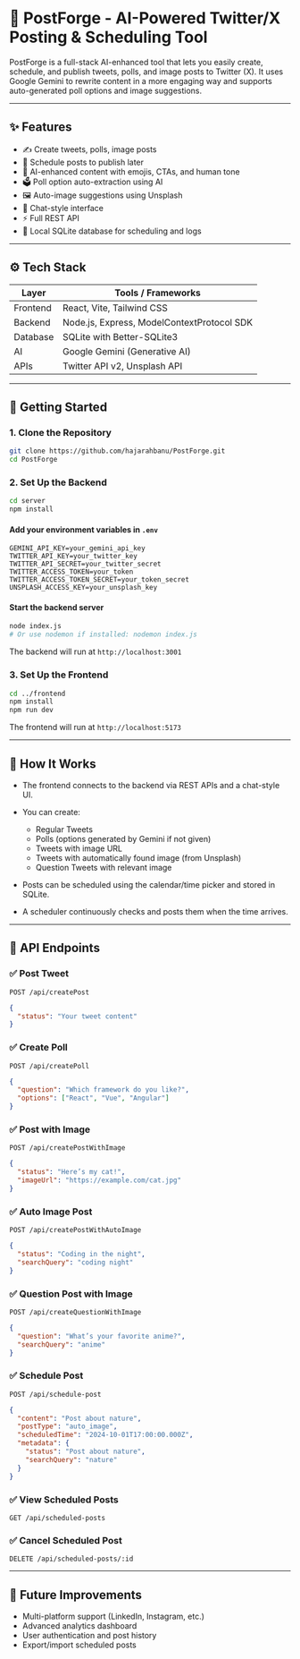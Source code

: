 # 🧠 PostForge - AI-Powered Twitter/X Posting & Scheduling Tool

PostForge is a full-stack AI-enhanced tool that lets you easily create, schedule, and publish tweets, polls, and image posts to Twitter (X). It uses Google Gemini to rewrite content in a more engaging way and supports auto-generated poll options and image suggestions.

---

## ✨ Features

* ✍️ Create tweets, polls, image posts
* 📅 Schedule posts to publish later
* 🤖 AI-enhanced content with emojis, CTAs, and human tone
* 🗳️ Poll option auto-extraction using AI
* 🖼️ Auto-image suggestions using Unsplash
* 🔁 Chat-style interface
* ⚡ Full REST API
* 💾 Local SQLite database for scheduling and logs

---

## ⚙️ Tech Stack

| Layer    | Tools / Frameworks                         |
| -------- | ------------------------------------------ |
| Frontend | React, Vite, Tailwind CSS                  |
| Backend  | Node.js, Express, ModelContextProtocol SDK |
| Database | SQLite with Better-SQLite3                 |
| AI       | Google Gemini (Generative AI)              |
| APIs     | Twitter API v2, Unsplash API               |

---

## 🚀 Getting Started

### 1. Clone the Repository

```bash
git clone https://github.com/hajarahbanu/PostForge.git
cd PostForge
```

### 2. Set Up the Backend

```bash
cd server
npm install
```

#### Add your environment variables in `.env`

```env
GEMINI_API_KEY=your_gemini_api_key
TWITTER_API_KEY=your_twitter_key
TWITTER_API_SECRET=your_twitter_secret
TWITTER_ACCESS_TOKEN=your_token
TWITTER_ACCESS_TOKEN_SECRET=your_token_secret
UNSPLASH_ACCESS_KEY=your_unsplash_key
```

#### Start the backend server

```bash
node index.js
# Or use nodemon if installed: nodemon index.js
```

The backend will run at `http://localhost:3001`

### 3. Set Up the Frontend

```bash
cd ../frontend
npm install
npm run dev
```

The frontend will run at `http://localhost:5173`

---

## 🧪 How It Works

* The frontend connects to the backend via REST APIs and a chat-style UI.
* You can create:

  * Regular Tweets
  * Polls (options generated by Gemini if not given)
  * Tweets with image URL
  * Tweets with automatically found image (from Unsplash)
  * Question Tweets with relevant image
* Posts can be scheduled using the calendar/time picker and stored in SQLite.
* A scheduler continuously checks and posts them when the time arrives.

---

## 🔌 API Endpoints

### ✅ Post Tweet

`POST /api/createPost`

```json
{
  "status": "Your tweet content"
}
```

### ✅ Create Poll

`POST /api/createPoll`

```json
{
  "question": "Which framework do you like?",
  "options": ["React", "Vue", "Angular"]
}
```

### ✅ Post with Image

`POST /api/createPostWithImage`

```json
{
  "status": "Here’s my cat!",
  "imageUrl": "https://example.com/cat.jpg"
}
```

### ✅ Auto Image Post

`POST /api/createPostWithAutoImage`

```json
{
  "status": "Coding in the night",
  "searchQuery": "coding night"
}
```

### ✅ Question Post with Image

`POST /api/createQuestionWithImage`

```json
{
  "question": "What’s your favorite anime?",
  "searchQuery": "anime"
}
```

### ✅ Schedule Post

`POST /api/schedule-post`

```json
{
  "content": "Post about nature",
  "postType": "auto_image",
  "scheduledTime": "2024-10-01T17:00:00.000Z",
  "metadata": {
    "status": "Post about nature",
    "searchQuery": "nature"
  }
}
```

### ✅ View Scheduled Posts

`GET /api/scheduled-posts`

### ✅ Cancel Scheduled Post

`DELETE /api/scheduled-posts/:id`

---



## 📌 Future Improvements

* Multi-platform support (LinkedIn, Instagram, etc.)
* Advanced analytics dashboard
* User authentication and post history
* Export/import scheduled posts



